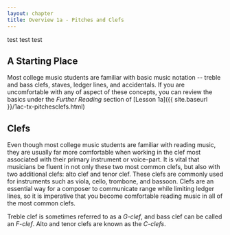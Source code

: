 ```yaml
---
layout: chapter
title: Overview 1a - Pitches and Clefs
---
```


test test test

## A Starting Place

Most college music students are familiar with basic music notation -- treble and bass clefs, staves, ledger lines, and accidentals. If you are uncomfortable with any of aspect of these concepts, you can review the basics under the *Further Reading* section of [Lesson 1a]({{ site.baseurl }}/1ac-tx-pitchesclefs.html)

## Clefs

Even though most college music students are familiar with reading music, they are usually far more comfortable when working in the clef most associated with their primary instrument or voice-part. It is vital that musicians be fluent in not only these two most common clefs, but also with two additional clefs: alto clef and tenor clef. These clefs are commonly used for instruments such as viola, cello, trombone, and bassoon. Clefs are an essential way for a composer to communicate range while limiting ledger lines, so it is imperative that you become comfortable reading music in all of the most common clefs.

Treble clef is sometimes referred to as a *G-clef*, and bass clef can be called an *F-clef*.
Alto and tenor clefs are known as the *C-clefs*. 